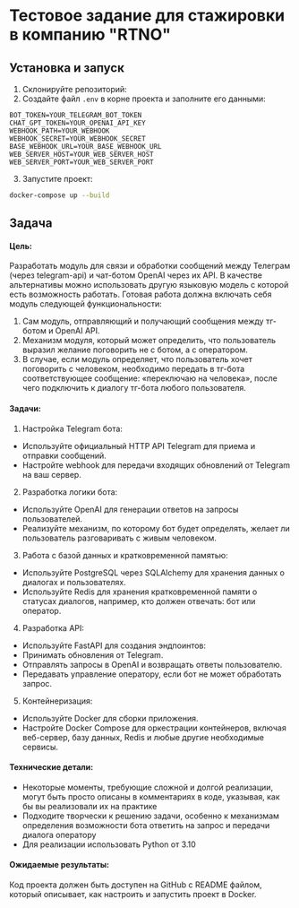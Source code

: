 # Тестовое задание для стажировки в компанию "RTNO"

## Установка и запуск

1. Склонируйте репозиторий:
2. Создайте файл `.env` в корне проекта и заполните его данными:
```env
BOT_TOKEN=YOUR_TELEGRAM_BOT_TOKEN
CHAT_GPT_TOKEN=YOUR_OPENAI_API_KEY
WEBHOOK_PATH=YOUR_WEBHOOK
WEBHOOK_SECRET=YOUR_WEBHOOK_SECRET
BASE_WEBHOOK_URL=YOUR_BASE_WEBHOOK_URL
WEB_SERVER_HOST=YOUR_WEB_SERVER_HOST
WEB_SERVER_PORT=YOUR_WEB_SERVER_PORT
```
3. Запустите проект:
```bash
docker-compose up --build
```

## Задача

#### Цель:
 Разработать модуль для связи и обработки сообщений между Телеграм (через telegram-api) и чат-ботом OpenAI через их API. В качестве альтернативы можно использовать другую языковую модель с которой есть возможность работать.
 Готовая работа должна включать себя модуль следующей функциональности:
 1) Сам модуль, отправляющий и получающий сообщения между тг-ботом и OpenAI API.
 2) Механизм модуля, который может определить, что пользователь выразил желание поговорить не с ботом, а с оператором.
 3) В случае, если модуль определяет, что пользователь хочет поговорить с человеком, необходимо передать в тг-бота соответствующее сообщение: «переключаю на человека», после чего подключить к диалогу тг-бота любого пользователя. 
#### Задачи:
 1. Настройка Telegram бота:
   - Используйте официальный HTTP API Telegram для приема и отправки сообщений.
   - Настройте webhook для передачи входящих обновлений от Telegram на ваш сервер.
 2. Разработка логики бота:
   - Используйте OpenAI для генерации ответов на запросы пользователей.
   - Реализуйте механизм, по которому бот будет определять, желает ли пользователь 
разговаривать с живым человеком.
 3. Работа с базой данных и кратковременной памятью:
   - Используйте PostgreSQL через SQLAlchemy для хранения данных о диалогах и пользователях.
   - Используйте Redis для хранения кратковременной памяти о статусах диалогов, например, кто должен отвечать: бот или оператор.
 4. Разработка API:
   - Используйте FastAPI для создания эндпоинтов:
   - Принимать обновления от Telegram.
   - Отправлять запросы в OpenAI и возвращать ответы пользователю.
   - Передавать управление оператору, если бот не может обработать запрос.
 5. Контейнеризация:
   - Используйте Docker для сборки приложения.
   - Настройте Docker Compose для оркестрации контейнеров, включая веб-сервер, базу данных, Redis и любые другие необходимые сервисы.
#### Технические детали:
- Некоторые моменты, требующие сложной и долгой реализации, могут быть просто описаны в комментариях в коде, указывая, как бы вы реализовали их на практике
- Подходите творчески к решению задачи, особенно к механизмам определения возможности бота ответить на запрос и передачи диалога оператору
- Для реализации использовать Python от 3.10
#### Ожидаемые результаты:
Код проекта должен быть доступен на GitHub с README файлом, который описывает, как настроить и запустить проект в Docker.
